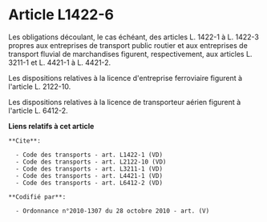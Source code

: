 # Article L1422-6

Les obligations découlant, le cas échéant, des articles L. 1422-1 à L. 1422-3 propres aux entreprises de transport public
routier et aux entreprises de transport fluvial de marchandises figurent, respectivement, aux articles L. 3211-1 et L. 4421-1
à L. 4421-2. 

Les dispositions relatives à la licence d'entreprise ferroviaire figurent à l'article L. 2122-10. 

Les dispositions relatives à la licence de transporteur aérien figurent à l'article L. 6412-2.

**Liens relatifs à cet article**

	**Cite**:

	  - Code des transports - art. L1422-1 (VD)
	  - Code des transports - art. L2122-10 (VD)
	  - Code des transports - art. L3211-1 (VD)
	  - Code des transports - art. L4421-1 (VD)
	  - Code des transports - art. L6412-2 (VD)

	**Codifié par**:

	  - Ordonnance n°2010-1307 du 28 octobre 2010 - art. (V)
